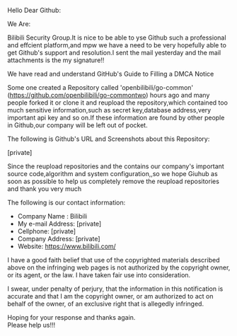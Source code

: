 Hello Dear Github:

  We Are:

  Bilibili Security Group.It is nice to be able to yse Github such a professional and effcient platform,and mpw we have a need to be very hopefully able to get Github's support and resolution.I sent the mail yesterday and the mail attachments is the my signature!!

We have read and understand GitHub's Guide to Filling a DMCA Notice

Some one created a Repository called 'openbilibili/go-common' (https://github.com/openbilibili/go-commontwo) hours ago and many people forked it or clone it and reupload the repository,which contained too much sensitive information,such as secret key,database address,very important api key and so on.If these information are found by other people in Github,our company will be left out of pocket.

The following is Github's URL and Screenshots about this  Repository:

[private]

Since the reupload repositories and the contains our company's important source code,algorithm and system configuration,,so we hope Giuhub as soon as possible to help us completely remove the reupload repositories and thank you very much

The following is our contact information:

-   Company Name : Bilibili  
-   My e-mail Address: [private]  
-   Cellphone: [private]    
-   Company Address: [private]   
-   Website: https://www.bilibili.com/

I have a good faith belief that use of the copyrighted materials described above on the infringing web pages is not authorized by the copyright owner, or its agent, or the law. I have taken fair use into consideration.

I swear, under penalty of perjury, that the information in this notification is accurate and that I am the copyright owner, or am authorized to act on behalf of the owner, of an exclusive right that is allegedly infringed.


Hoping for your response and thanks again.  
Please help us!!!
